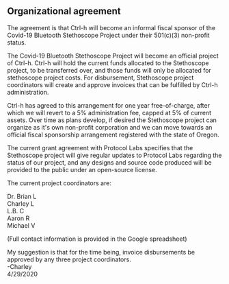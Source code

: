 ## Organizational agreement

The agreement is that Ctrl-h will become an informal fiscal sponsor of the Covid-19 Bluetooth Stethoscope Project under their 501(c)(3) non-profit status.

The Covid-19 Bluetooth Stethoscope Project will become an official project of Ctrl-h.  Ctrl-h will hold the current funds allocated to the Stethoscope project, to be transferred over, and those funds will only be allocated for stethoscope project costs.  For disbursement, Stethoscope project coordinators will create and approve invoices that can be fulfilled by Ctrl-h administration.

Ctrl-h has agreed to this arrangement for one year free-of-charge, after which we will revert to a 5% administration fee, capped at 5% of current assets.  Over time as plans develop, if desired the Stethoscope project can organize as it's own non-profit corporation and we can move towards an official fiscal sponsorship arrangement registered with the state of Oregon.

The current grant agreement with Protocol Labs specifies that the Stethoscope project will give regular updates to Protocol Labs regarding the status of our project, and any designs and source code produced will be provided to the public under an open-source license.

The current project coordinators are:

Dr. Brian L\
Charley L\
L.B. C\
Aaron R\
Michael V

(Full contact information is provided in the Google spreadsheet)

My suggestion is that for the time being, invoice disbursements be approved by any three project coordinators.\
-Charley\
4/29/2020